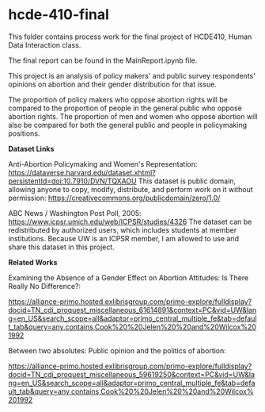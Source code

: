 # hcde-410-final
This folder contains process work for the final project of HCDE410, Human Data Interaction class.

The final report can be found in the MainReport.ipynb file.

This project is an analysis of policy makers' and public survey respondents' opinions on abortion and their gender distribution for that issue.

The proportion of policy makers who oppose abortion rights will be compared to the proportion of people in the general public who oppose abortion rights. The proportion of men and women who oppose abortion will also be compared for both the general public and people in policymaking positions.

**Dataset Links**

Anti-Abortion Policymaking and Women's Representation: https://dataverse.harvard.edu/dataset.xhtml?persistentId=doi:10.7910/DVN/TQXAOU
This dataset is public domain, allowing anyone to copy, modify, distribute, and perform work on it without permission: https://creativecommons.org/publicdomain/zero/1.0/

ABC News / Washington Post Poll, 2005: https://www.icpsr.umich.edu/web/ICPSR/studies/4326
The dataset can be redistributed by authorized users, which includes students at member institutions. Because UW is an ICPSR member, I am allowed to use and share this dataset in this project.

**Related Works**

Examining the Absence of a Gender Effect on Abortion Attitudes: Is There Really No Difference?:

https://alliance-primo.hosted.exlibrisgroup.com/primo-explore/fulldisplay?docid=TN_cdi_proquest_miscellaneous_61614891&context=PC&vid=UW&lang=en_US&search_scope=all&adaptor=primo_central_multiple_fe&tab=default_tab&query=any,contains,Cook%20%20Jelen%20%20and%20Wilcox%201992

Between two absolutes: Public opinion and the politics of abortion:

https://alliance-primo.hosted.exlibrisgroup.com/primo-explore/fulldisplay?docid=TN_cdi_proquest_miscellaneous_59619250&context=PC&vid=UW&lang=en_US&search_scope=all&adaptor=primo_central_multiple_fe&tab=default_tab&query=any,contains,Cook%20%20Jelen%20%20and%20Wilcox%201992